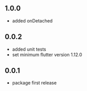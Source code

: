 ## 1.0.0

* added onDetached

## 0.0.2

* added unit tests
* set minimum flutter version 1.12.0

## 0.0.1

* package first release
